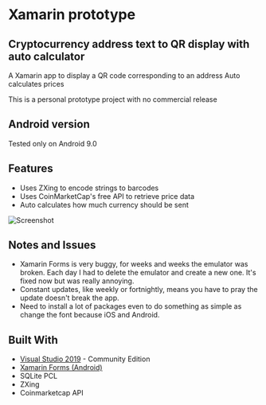 # Xamarin prototype
## Cryptocurrency address text to QR display with auto calculator

A Xamarin app to display a QR code corresponding to an address
Auto calculates prices

This is a personal prototype project with no commercial release

## Android version

Tested only on Android 9.0

## Features

* Uses ZXing to encode strings to barcodes
* Uses CoinMarketCap's free API to retrieve price data
* Auto calculates how much currency should be sent

![Screenshot](https://eempc.github.io/hosted_images//xamarin-app.PNG)

## Notes and Issues

* Xamarin Forms is very buggy, for weeks and weeks the emulator was broken. Each day I had to delete the emulator and create a new one. It's fixed now but was really annoying.
* Constant updates, like weekly or fortnightly, means you have to pray the update doesn't break the app.
* Need to install a lot of packages even to do something as simple as change the font because iOS and Android.

## Built With

* [Visual Studio 2019](https://visualstudio.microsoft.com//) - Community Edition
* [Xamarin Forms (Android)](https://docs.microsoft.com/en-us/xamarin/xamarin-forms/)
* SQLite PCL
* ZXing
* Coinmarketcap API
